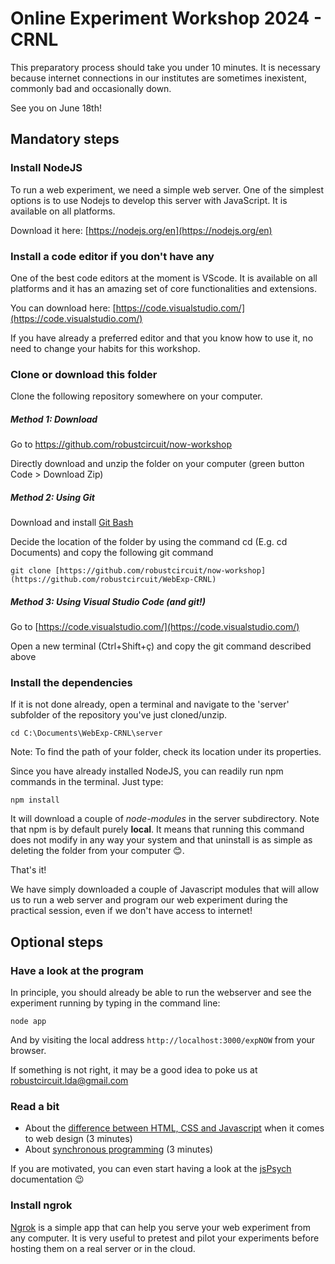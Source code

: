 # Online Experiment Workshop 2024 - CRNL

This preparatory process should take you under 10 minutes. It is necessary because internet connections in our institutes are sometimes inexistent, commonly bad and occasionally down.

See you on June 18th!

## Mandatory steps

### Install NodeJS

To run a web experiment, we need a simple web server. One of the simplest options is to use Nodejs to develop this server with JavaScript. It is available on all platforms.

Download it here:  [https://nodejs.org/en](https://nodejs.org/en)

### Install a code editor if you don't have any

One of the best code editors at the moment is VScode. It is available on all platforms and it has an amazing set of core functionalities and extensions.

You can download here: [https://code.visualstudio.com/](https://code.visualstudio.com/)

If you have already a preferred editor and that you know how to use it, no need to change your habits for this workshop.

### Clone or download this folder

Clone the following repository somewhere on your computer.

##### Method 1: Download

Go to https://github.com/robustcircuit/now-workshop

Directly download and unzip the folder on your computer (green button Code > Download Zip)


##### Method 2: Using Git

Download and install [Git Bash](https://git-scm.com/)

Decide the location of the folder by using the command cd (E.g. cd Documents) and copy the following git command

```
git clone [https://github.com/robustcircuit/now-workshop](https://github.com/robustcircuit/WebExp-CRNL)
```

##### Method 3: Using Visual Studio Code (and git!)

Go to [https://code.visualstudio.com/](https://code.visualstudio.com/) 

Open a new terminal (Ctrl+Shift+ç) and copy the git command described above


### Install the dependencies

If it is not done already, open a terminal and navigate to the 'server' subfolder of the repository you've just cloned/unzip.
```
cd C:\Documents\WebExp-CRNL\server
```
Note: To find the path of your folder, check its location under its properties.

Since you have already installed NodeJS, you can readily run npm commands in the terminal. Just type:
```
npm install
```
It will download a couple of *node-modules* in the server subdirectory. Note that npm is by default purely **local**. It means that running this command does not modify in any way your system and that uninstall is as simple as deleting the folder from your computer 😊.

That's it! 

We have simply downloaded a couple of Javascript modules that will allow us to run a web server and program our web experiment during the practical session, even if we don't have access to internet!

## Optional steps

### Have a look at the program

In principle, you should already be able to run the webserver and see the experiment running by typing in the command line:
```
node app
```
And by visiting the local address `http://localhost:3000/expNOW` from your browser.

If something is not right, it may be a good idea to poke us at <a href="mailto:robustcircuit.lda@gmail.com">robustcircuit.lda@gmail.com<a>

### Read a bit

- About the [difference between HTML, CSS and Javascript](https://www.ironhack.com/us/blog/the-differences-between-html-css-and-javascript) when it comes to web design (3 minutes)
- About [synchronous programming](https://dev.to/luizcalaca/sync-and-async-for-dummies-or-cooking-chefs-5759) (3 minutes)

If you are motivated, you can even start having a look at the [jsPsych](https://www.jspsych.org/7.3/) documentation 😉


### Install ngrok
[Ngrok](https://ngrok.com/download) is a simple app that can help you serve your web experiment from any computer. It is very useful to pretest and pilot your experiments before hosting them on a real server or in the cloud.




